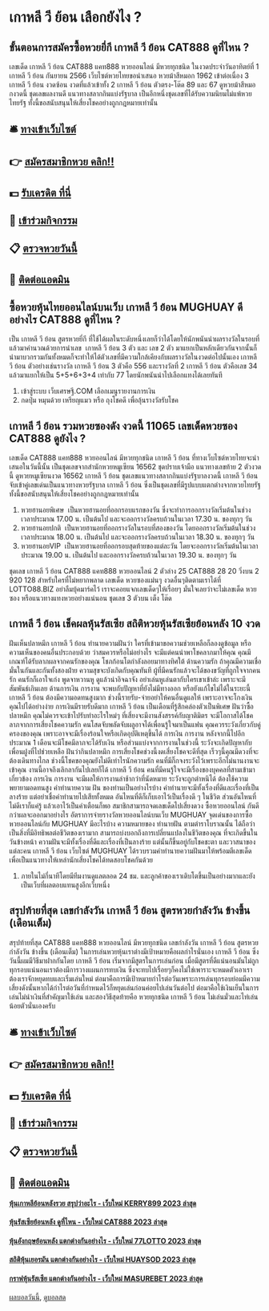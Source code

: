 # เกาหลี วี ย้อน เลือกยังไง ?
## ขั้นตอนการสมัครซื้อหวยยี่กี เกาหลี วี ย้อน CAT888 ดูที่ไหน ?
เลขเด็ด เกาหลี วี ย้อน CAT888 แคท888 หวยออนไลน์ มีหวยทุกชนิด ในงวดประจำวันอาทิตย์ที่ 1 เกาหลี วี ย้อน กันยายน 2566 เว็บไซต์หวยไทยขอนำเสนอ หวยม้าสีหมอก 1962 เข้าต่อเนื่อง 3 เกาหลี วี ย้อน งวดซ้อน งวดที่แล้วเข้าทั้ง 2 เกาหลี วี ย้อน ตัวตรง-โต๊ด 89 และ 67 ดูหวยม้าสีหมอกงวดนี้ ชุดเลขผลงานดี แนวทางสลากกินแบ่งรัฐบาล เป็นอีกหนึ่งชุดเลขที่ได้รับความนิยมไม่แพ้หวยไทยรัฐ ทั้งนี้ขอสนับสนุนให้เสี่ยงโชคอย่างถูกกฎหมายเท่านั้น

## 🛎 [ทางเข้าเว็บไซต์](https://bit.ly/3BG5bNw)
## 👉 [สมัครสมาชิกหวย คลิก!!](https://bit.ly/3BG5bNw)
## 💵 [รับเครดิต ที่นี่](https://bit.ly/3C3mvgS)
## 👑 [เข้าร่วมกิจกรรม](https://bit.ly/3C3mvgS)
## 📋 [ตรวจหวยวันนี้](https://bit.ly/3C3mvgS)
## 📱 [ติดต่อแอดมิน](https://bit.ly/3C3mvgS)

## ซื้อหวยหุ้นไทยออนไลน์บนเว็บ เกาหลี วี ย้อน MUGHUAY ดีอย่างไร CAT888 ดูที่ไหน ?
เป็น เกาหลี วี ย้อน สูตรหวยยี่กี ที่ใช้ได้ผลในระดับหนึ่งเลยก็ว่าได้โดยให้นักพนันนำผลรางวัลในรอบที่แล้วมาคำนวณด้วยการนำเลข  เกาหลี วี ย้อน 3 ตัว และ เลข 2 ตัว มาแยกเป็นหลักเดียวกันจากนั้นก็นำมาบวกรวมกันทั้งหมดก็จะทำให้ได้ตัวเลขที่มีความใกล้เคียงกับผลรางวัลในงวดต่อไปนั้นเอง เกาหลี วี ย้อน ตัวอย่างเช่นรางวัล เกาหลี วี ย้อน 3 ตัวคือ 556 และรางวัลที่ 2 เกาหลี วี ย้อน ตัวคือเลข 34 แล้วมาแยกให้เป็น 5+5+6+3+4 เท่ากับ 77 โดยนักพนันนำไปเลือกแทงได้เลยทันที
1. เข้าสู่ระบบ เว็บเศรษฐี.COM เลือกเมนูรายงานการเงิน
2. กดปุ่ม หมุนด้วย เหรียญแมว หรือ ถุงโชคดี เพื่อลุ้นรางวัลรับโชค

## เกาหลี วี ย้อน รวมหวยซองดัง งวดนี้ 11065 เลขเด็ดหวยซอง CAT888 ดูยังไง ?
เลขเด็ด CAT888 แคท888 หวยออนไลน์ มีหวยทุกชนิด เกาหลี วี ย้อน ที่ทางเว็บไซต์หวยไทยจะนำเสนอในวันนี้นั้น เป็นชุดเลขจากสำนักหวยหมูเซียน 16562 ชุดปราบเจ้ามือ แนวทางเลขท้าย 2 ตัวงวดนี้ ดูหวยหมูเซียนงวด 16562 เกาหลี วี ย้อน ชุดเลขแนวทางสลากกินแบ่งรัฐบาลงวดนี้ เกาหลี วี ย้อน จับเข้าคู่เลขเด่นเป็นแนวทางหวยรัฐบาล เกาหลี วี ย้อน ซึ่งเป็นชุดเลขที่มีรูปแบบแตกต่างจากหวยไทยรัฐ ทั้งนี้ขอสนับสนุนให้เสี่ยงโชคอย่างถูกกฎหมายเท่านั้น
1. หวยฮานอยพิเศษ  เป็นหวยฮานอยที่ออกรอบแรกของวัน ซึ่งจะทำการออกรางวัลเริ่มต้นในช่วงเวลาประมาณ 17.00 น. เป็นต้นไป และจะออกรางวัลครบถ้วนในเวลา 17.30 น. ของทุกๆ วัน
2. หวยฮานอยปกติ  เป็นหวยฮานอยที่ออกรางวัลในรอบที่สองของวัน โดยออกรางวัลเริ่มต้นในช่วงเวลาประมาณ 18.00 น. เป็นต้นไป และจะออกรางวัลครบถ้วนในเวลา 18.30 น. ของทุกๆ วัน
3. หวยฮานอยVIP  เป็นหวยฮานอยที่ออกรอบสุดท้ายของแต่ละวัน โดยจะออกรางวัลเริ่มต้นในเวลาประมาณ 19.00 น. เป็นต้นไป และออกรางวัลครบถ้วนในเวลา 19.30 น. ของทุกๆ วัน

ชุดเลข เกาหลี วี ย้อน CAT888 แคท888 หวยออนไลน์ 2 ตัวล่าง
25 CAT888 28 20
วิ่งบน 2
920 128
สำหรับใครที่ไม่หยากพลาด เลขเด็ด หวยซองแม่นๆ งวดอื่นๆติดตามเราได้ที่ LOTTO88.BIZ อย่าลืมบุ้คมาร์คไว้ เราจะคอยแจกเลขเด็ดๆให้เรื่อยๆ มั่นใจเลยว่าจะไม่เลขเด็ด หวยซอง หรือแนวทางแทงหวยอย่างแน่นอน
ชุดเลข 3 ตัวบน เต็ง โต๊ด

## เกาหลี วี ย้อน เช็คผลหุ้นรัสเซีย สถิติหวยหุ้นรัสเซียย้อนหลัง 10 งวด
ฝันเห็นปลาหมึก เกาหลี วี ย้อน ทำนายความฝันว่า ใครที่เข้ามาขอความช่วยเหลือก็ลองดูข้อมูล หรือความเห็นของคนอื่นประกอบด้วย ว่าสมควรหรือไม่อย่างไร จะมีแต่คนนำพาโชคลาภมาให้คุณ คุณมีเกณฑ์ได้รับลาภผลจากคนรักของคุณ โชภก้อนโตกำลังลอยมาทางทิศใต้
ด้านความรัก ถ้าคุณมีความเชื่อมั่นในกันและกันทั้งสองฝ่าย ความสุขจะบังเกิดกับคุณทันที ผู้ที่มีคนรักแล้วจะได้ของขวัญที่ถูกใจจากคนรัก คนรักก็เอาใจเก่ง พูดจาหวานหู ดูแล้วน่าอิจฉาจัง อย่าเล่นหูเล่นตากับใครเขาเข้าล่ะ เพราะจะมีสัมพันธ์เกินเลย
ด้านการเงิน การงาน จะพบกับปัญหาที่ยังไม่มีทางออก หรือยังแก้ไขไม่ได้ในระยะนี้ เกาหลี วี ย้อน ต้องมีความอดทนสูงมาก ช่วงนี้รายรับ-จ่ายอย่าให้คนอื่นดูแลให้ เพราะอาจจะโกงเงินคุณไปได้อย่างง่าย การเงินมีรายรับดีมาก เกาหลี วี ย้อน เป็นเดือนที่รู้สึกคล่องตัวเป็นพิเศษ
ฝันว่าซื้อปลาหมึก คุณไม่ควรจะเข้าไปรับทำอะไรใหม่ๆ ที่เสี่ยงจะมีงานสังสรรค์กับญาติมิตร จะมีโอกาสได้โชคลาภจากการเสี่ยงโชคความรัก คนโสดจับพลัดจับผลูอาจได้เพื่อนรู้ใจมาเป็นแฟน คุณควรระวังเกี่ยวกับคู่ครองของคุณ เพราะอาจจะมีเรื่องร้อนใจหรือเกิดอุบัติเหตุขึ้นได้ การเงิน การงาน หลังจากนี้ไปอีกประมาณ 1 เดือนจะมีโชคมีลาภจะได้รับเงิน หรือส่วนแบ่งจากการงานในช่วงนี้ ระวังจะเกิดปัญหากับเพื่อนฝูงที่ไปช่วยเหลือ
ฝันว่ากินปลาหมึก การเสี่ยงโชคช่วงนี้งดเสี่ยงโชคจะดีที่สุด เร็วๆนี้คุณมีดวงที่จะต้องเดินทางไกล ช่วงนี้โชคของคุณยังไม่ดีเท่าไรนักความรัก คนที่มีกิ๊กจงระวังไว้เพราะอีกไม่นานงานจะเข้าคุณ งานนี้อาจถึงเลิกลากันไปเลยก็ได้ เกาหลี วี ย้อน คนที่มีคนรู้ใจจะมีเรื่องของบุคคลที่สามเข้ามาเกี่ยวข้อง การเงิน การงาน จะมีผลให้การงานล่าช้ากว่าที่นัดหมาย ระวังจะถูกตำหนิได้ ต้องใช้ความพยายามอดทนสูง
คำทำนายความ ฝัน ของท่านเป็นอย่างไรบ้าง คำทำนายจะมีทั้งเรื่องที่ดีและเรื่องที่เป็นลางร้าย แต่อย่าเชื่อคำทำนายไปเสียทั้งหมด อันไหนที่ดีก็เก็บเอาไว้เป็นเรื่องดี ๆ ในชีวิต ส่วนอันไหนที่ไม่ดีเราก็แค่รู้ แล้วเอาไว้เป็นคำเตือนก็พอ สมาชิกสามารถจดเลขเด็ดไปเสี่ยงดวง ซื้อหวยออนไลน์ กันดีกว่าผลจะออกมาอย่างไร
อัตราการจ่ายรางวัลหวยออนไลน์บนเว็บ MUGHUAY
จุดเด่นของการซื้อหวยออนไลน์กับ MUGHUAY มีอะไรบ้าง
ความหมายของ ทำนายฝัน ตามตำราโบราณนั้น ได้ถือว่าเป็นสิ่งที่มีอิทธิพลต่อชีวิตของเรามาก สามารถบ่งบอกถึงการเปลี่ยนแปลงในชีวิตของคุณ ที่จะเกิดขึ้นในวันข้างหน้า ความฝันจะมีทั้งเรื่องที่ดีและเรื่องที่เป็นลางร้าย แต่นั้นก็ขึ้นอยู่กับโชคชะตา และวาสนาของแต่ละคน เกาหลี วี ย้อน เว็บไซต์ MUGHUAY ได้รวบรวมคำทำนายความฝันมาให้พร้อมตีเลขเด็ด เพื่อเป็นแนวทางให้เหล่านักเสี่ยงโชคได้ทดสอบโชคกันด้วย
1. ภายในไม่กี่นาทีโดยมีทีมงานดูแลตลอด 24 ชม. และลูกค้าของเราเติบโตขึ้นเป็นอย่างมากและยังเป็นเว็บที่ผลตอบแทนสูงอีกเว็บหนึ่ง

## สรุปท้ายที่สุด เลขกำลังวัน เกาหลี วี ย้อน สูตรหวยกำลังวัน ข้างขึ้น (เดือนเต็ม)
สรุปท้ายที่สุด CAT888 แคท888 หวยออนไลน์ มีหวยทุกชนิด เลขกำลังวัน เกาหลี วี ย้อน สูตรหวยกำลังวัน ข้างขึ้น (เดือนเต็ม) ในการเล่นหวยหุ้นเราต่างมีเป้าหมายคือผลกำไรนั่นเอง เกาหลี วี ย้อน ซึ่งวันนี้ผมมีวิธีมาฝากกันโดย เกาหลี วี ย้อน เริ่มจากมีสูตรในการเล่นก่อน เมื่อมีสูตรที่ดีแน่นอนมันไม่ถูกทุกรอบแน่นอนเราต้องมีการวางแผนการทบเงิน ซึ่งจะทบไปเรื่อยๆก็คงไม่ใช่เพาราะจะหมดตัวเอาเราต้องเราจักหยุดทบและเริ่มเล่นใหม่ ต่อมาคือการมีเป้าหมายกำไรต่อวันเพราะการเล่นทุกรอบย่อมมีความเสี่ยงดังนั้นหากได้กำไรต่อวันที่กำหนดไว้ก็หยุดเล่นก่อนค่อยไปเล่นวันต่อไป ต่อมาคือใช้เงินเย็นในการเล่นไม่นำเงินที่สำคัญมาใช้เล่น และสองวิธีสุดท้ายคือ หวยทุกชนิด เกาหลี วี ย้อน ไม่เล่นมั่วและไท่เล่นน้อยตัวนั่นเองครับ

## 🛎 [ทางเข้าเว็บไซต์](https://bit.ly/3BG5bNw)
## 👉 [สมัครสมาชิกหวย คลิก!!](https://bit.ly/3BG5bNw)
## 💵 [รับเครดิต ที่นี่](https://bit.ly/3C3mvgS)
## 👑 [เข้าร่วมกิจกรรม](https://bit.ly/3C3mvgS)
## 📋 [ตรวจหวยวันนี้](https://bit.ly/3C3mvgS)
## 📱 [ติดต่อแอดมิน](https://bit.ly/3C3mvgS)

#### [หุ้นเกาหลีย้อนหลังรวย สรุปว่าอะไร - เว็บใหม่ KERRY899 2023 ล่าสุด](https://atom.io/themes/หุ้นเกาหลีย้อนหลังรวย%20สรุปว่าอะไร%20-%20เว็บใหม่%20kerry899%202023%20ล่าสุด)
#### [หุ้นรัสเซียย้อนหลัง ดูที่ไหน - เว็บใหม่ CAT888 2023 ล่าสุด](https://atom.io/themes/หุ้นรัสเซียย้อนหลัง%20ดูที่ไหน%20-%20เว็บใหม่%20cat888%202023%20ล่าสุด)
#### [หุ้นอังกฤษย้อนหลัง แตกต่างกันอย่างไร - เว็บใหม่ 77LOTTO 2023 ล่าสุด](https://atom.io/themes/หุ้นอังกฤษย้อนหลัง%20แตกต่างกันอย่างไร%20-%20เว็บใหม่%2077lotto%202023%20ล่าสุด)
#### [สถิติหุ้นเยอรมัน แตกต่างกันอย่างไร - เว็บใหม่ HUAYSOD 2023 ล่าสุด](https://atom.io/themes/สถิติหุ้นเยอรมัน%20แตกต่างกันอย่างไร%20-%20เว็บใหม่%20huaysod%202023%20ล่าสุด)
#### [กราฟหุ้นรัสเซีย แตกต่างกันอย่างไร - เว็บใหม่ MASUREBET 2023 ล่าสุด](https://atom.io/themes/กราฟหุ้นรัสเซีย%20แตกต่างกันอย่างไร%20-%20เว็บใหม่%20masurebet%202023%20ล่าสุด)

[ผลบอลวันนี้](https://siamsport.tv "ผลบอลวันนี้"), [ดูบอลสด](https://siamsport.tv/ดูบอลสด "ดูบอลสด")
